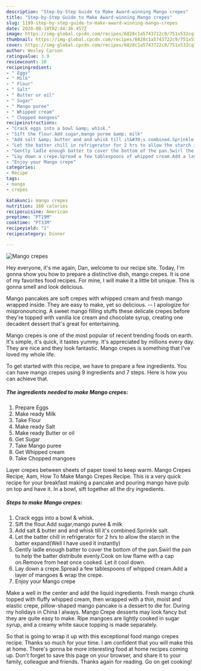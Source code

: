 ```yaml
---
description: "Step-by-Step Guide to Make Award-winning Mango crepes"
title: "Step-by-Step Guide to Make Award-winning Mango crepes"
slug: 1199-step-by-step-guide-to-make-award-winning-mango-crepes
date: 2020-08-10T02:44:36.457Z
image: https://img-global.cpcdn.com/recipes/6828c1a5743722c9/751x532cq70/mango-crepes-recipe-main-photo.jpg
thumbnail: https://img-global.cpcdn.com/recipes/6828c1a5743722c9/751x532cq70/mango-crepes-recipe-main-photo.jpg
cover: https://img-global.cpcdn.com/recipes/6828c1a5743722c9/751x532cq70/mango-crepes-recipe-main-photo.jpg
author: Wesley Carson
ratingvalue: 3.9
reviewcount: 10
recipeingredient:
- " Eggs"
- " Milk"
- " Flour"
- " Salt"
- " Butter or oil"
- " Sugar"
- " Mango puree"
- " Whipped cream"
- " Chopped mangoes"
recipeinstructions:
- "Crack eggs into a bowl &amp; whisk."
- "Sift the flour.Add sugar,mango puree &amp; milk"
- "Add salt &amp; butter and and whisk till it&#39;s combined.Sprinkle salt."
- "Let the batter chill in refrigerator for 2 hrs to allow the starch in the batter expand(Well I have used it instantly)"
- "Gently ladle enough batter to cover the bottom of the pan.Swirl the pan to help the batter distribute evenly.Cook on low flame with a cap on.Remove from heat once cooked. Let it cool down."
- "Lay down a crepe.Spread a few tablespoons of whipped cream.Add a layer of mangoes &amp; wrap the crepe."
- "Enjoy your Mango crepe"
categories:
- Recipe
tags:
- mango
- crepes

katakunci: mango crepes 
nutrition: 160 calories
recipecuisine: American
preptime: "PT19M"
cooktime: "PT33M"
recipeyield: "1"
recipecategory: Dinner

---
```



![Mango crepes](https://img-global.cpcdn.com/recipes/6828c1a5743722c9/751x532cq70/mango-crepes-recipe-main-photo.jpg)

Hey everyone, it's me again, Dan, welcome to our recipe site. Today, I'm gonna show you how to prepare a distinctive dish, mango crepes. It is one of my favorites food recipes. For mine, I will make it a little bit unique. This is gonna smell and look delicious.

Mango pancakes are soft crepes with whipped cream and fresh mango wrapped inside. They are easy to make, yet so delicious. -- I apologize for mispronouncing. A sweet mango filling stuffs these delicate crepes before they&#39;re topped with vanilla ice cream and chocolate syrup, creating one decadent dessert that&#39;s great for entertaining.

Mango crepes is one of the most popular of recent trending foods on earth. It's simple, it's quick, it tastes yummy. It's appreciated by millions every day. They are nice and they look fantastic. Mango crepes is something that I've loved my whole life.


To get started with this recipe, we have to prepare a few ingredients. You can have mango crepes using 9 ingredients and 7 steps. Here is how you can achieve that.

<!--inarticleads1-->

##### The ingredients needed to make Mango crepes:

1. Prepare  Eggs
1. Make ready  Milk
1. Take  Flour
1. Make ready  Salt
1. Make ready  Butter or oil
1. Get  Sugar
1. Take  Mango puree
1. Get  Whipped cream
1. Take  Chopped mangoes


Layer crepes between sheets of paper towel to keep warm. Mango Crepes Recipe, Aam, How To Make Mango Crepes Recipe. This is a very quick recipe for your breakfast making a pancake and pouring mango have pulp on top and have it. In a bowl, sift together all the dry ingredients. 

<!--inarticleads2-->

##### Steps to make Mango crepes:

1. Crack eggs into a bowl &amp; whisk.
1. Sift the flour.Add sugar,mango puree &amp; milk
1. Add salt &amp; butter and and whisk till it&#39;s combined.Sprinkle salt.
1. Let the batter chill in refrigerator for 2 hrs to allow the starch in the batter expand(Well I have used it instantly)
1. Gently ladle enough batter to cover the bottom of the pan.Swirl the pan to help the batter distribute evenly.Cook on low flame with a cap on.Remove from heat once cooked. Let it cool down.
1. Lay down a crepe.Spread a few tablespoons of whipped cream.Add a layer of mangoes &amp; wrap the crepe.
1. Enjoy your Mango crepe


Make a well in the center and add the liquid ingredients. Fresh mango chunk topped with fluffy whipped cream, then wrapped with a thin, moist and elastic crepe, pillow-shaped mango pancake is a dessert to die for. During my holidays in China I always. Mango Crepe desserts may look fancy but they are quite easy to make. Ripe mangoes are lightly cooked in sugar syrup, and a creamy white sauce topping is made separately. 

So that is going to wrap it up with this exceptional food mango crepes recipe. Thanks so much for your time. I am confident that you will make this at home. There's gonna be more interesting food at home recipes coming up. Don't forget to save this page on your browser, and share it to your family, colleague and friends. Thanks again for reading. Go on get cooking!

